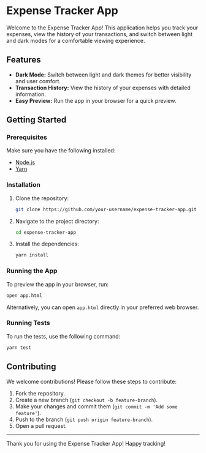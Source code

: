 # Expense Tracker App

Welcome to the Expense Tracker App! This application helps you track your expenses, view the history of your transactions, and switch between light and dark modes for a comfortable viewing experience.

## Features

- **Dark Mode:** Switch between light and dark themes for better visibility and user comfort.
- **Transaction History:** View the history of your expenses with detailed information.
- **Easy Preview:** Run the app in your browser for a quick preview.

## Getting Started

### Prerequisites

Make sure you have the following installed:

- [Node.js](https://nodejs.org/)
- [Yarn](https://yarnpkg.com/)

### Installation

1. Clone the repository:

   ```bash
   git clone https://github.com/your-username/expense-tracker-app.git
   ```

2. Navigate to the project directory:

   ```bash
   cd expense-tracker-app
   ```

3. Install the dependencies:

   ```bash
   yarn install
   ```

### Running the App

To preview the app in your browser, run:

```bash
open app.html
```

Alternatively, you can open `app.html` directly in your preferred web browser.

### Running Tests

To run the tests, use the following command:

```bash
yarn test
```

## Contributing

We welcome contributions! Please follow these steps to contribute:

1. Fork the repository.
2. Create a new branch (`git checkout -b feature-branch`).
3. Make your changes and commit them (`git commit -m 'Add some feature'`).
4. Push to the branch (`git push origin feature-branch`).
5. Open a pull request.

---

Thank you for using the Expense Tracker App! Happy tracking!
